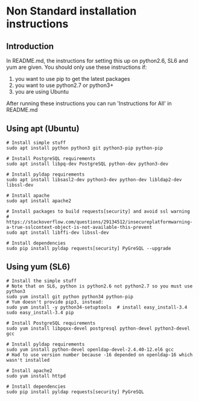 # Non Standard installation instructions

## Introduction

In README.md, the instructions for setting this up on python2.6, SL6
and yum are given. You should only use these instructions if:
1) you want to use pip to get the latest packages
2) you want to use python2.7 or python3+
3) you are using Ubuntu

After running these instructions you can run 'Instructions for All'
in README.md

## Using apt (Ubuntu)
```
# Install simple stuff
sudo apt install python python3 git python3-pip python-pip

# Install PostgreSQL requirements
sudo apt install libpq-dev PostgreSQL python-dev python3-dev

# Install pyldap requirements
sudo apt install libsasl2-dev python3-dev python-dev libldap2-dev libssl-dev

# Install apache
sudo apt install apache2

# Install packages to build requests[security] and avoid ssl warning
# https://stackoverflow.com/questions/29134512/insecureplatformwarning-a-true-sslcontext-object-is-not-available-this-prevent
sudo apt install libffi-dev libssl-dev

# Install dependencies
sudo pip install pyldap requests[security] PyGreSQL --upgrade
```

## Using yum (SL6)
```
# Install the simple stuff
# Note that on SL6, python is python2.6 not python2.7 so you must use python3
sudo yum install git python python34 python-pip
# Yum doesn't provide pip3, instead:
sudo yum install -y python34-setuptools  # install easy_install-3.4
sudo easy_install-3.4 pip

# Install PostgreSQL requirements
sudo yum install libpqxx-devel postgresql python-devel python3-devel gcc

# Install pyldap requirements
sudo yum install python-devel openldap-devel-2.4.40-12.el6 gcc
# Had to use version number because -16 depended on openldap-16 which wasn't installed

# Install apache2
sudo yum install httpd

# Install dependencies
sudo pip install pyldap requests[security] PyGreSQL
```
